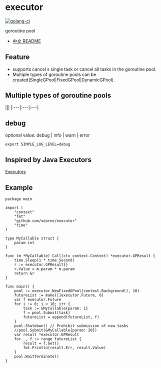 # executor
[![golang-ci](https://github.com/vearne/executor/actions/workflows/golang-ci.yml/badge.svg)](https://github.com/vearne/executor/actions/workflows/golang-ci.yml)

goroutine pool

* [中文 README](https://github.com/vearne/executor/blob/master/README_zh.md)

## Feature
* supports cancel s single task or cancel all tasks in the goroutine pool.
* Multiple types of goroutine pools can be created(SingleGPool|FixedGPool|DynamicGPool).

## Multiple types of goroutine pools
|||
|:---|:---|:---|

## debug
optional value: debug | info | warn | error
```
export SIMPLE_LOG_LEVEL=debug
```

## Inspired by Java Executors
[Executors](https://docs.oracle.com/en/java/javase/11/docs/api/java.base/java/util/concurrent/Executors.html)

## Example
```
package main

import (
	"context"
	"fmt"
	"github.com/vearne/executor"
	"time"
)

type MyCallable struct {
	param int
}

func (m *MyCallable) Call(ctx context.Context) *executor.GPResult {
	time.Sleep(1 * time.Second)
	r := executor.GPResult{}
	r.Value = m.param * m.param
	return &r
}

func main() {
	pool := executor.NewFixedGPool(context.Background(), 10)
	futureList := make([]executor.Future, 0)
	var f executor.Future
	for i := 0; i < 10; i++ {
		task := &MyCallable{param: i}
		f = pool.Submit(task)
		futureList = append(futureList, f)
	}
	pool.Shutdown() // Prohibit submission of new tasks
	//pool.Submit(&MyCallable{param: 20})
	var result *executor.GPResult
	for _, f := range futureList {
		result = f.Get()
		fmt.Println(result.Err, result.Value)
	}
	pool.WaitTerminate()
}
```
